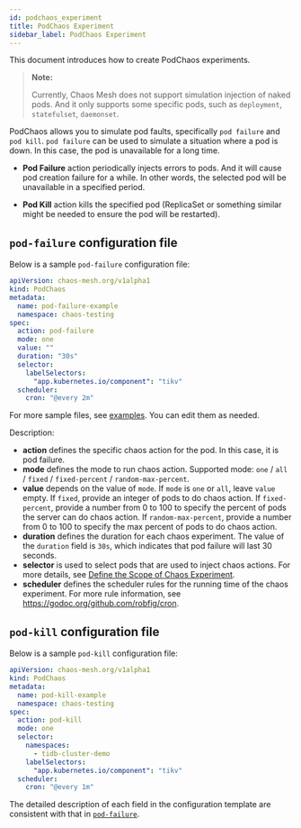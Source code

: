 ```yaml
---
id: podchaos_experiment
title: PodChaos Experiment
sidebar_label: PodChaos Experiment
---
```


This document introduces how to create PodChaos experiments.

> **Note:**
>
> Currently, Chaos Mesh does not support simulation injection of naked pods. And it only supports some specific pods, such as `deployment`, `statefulset`, `daemonset`.

PodChaos allows you to simulate pod faults, specifically `pod failure` and `pod kill`. `pod failure` can be used to simulate a situation where a pod is down. In this case, the pod is unavailable for a long time.

- **Pod Failure** action periodically injects errors to pods. And it will cause pod creation failure for a while. In other words, the selected pod will be unavailable in a specified period.

- **Pod Kill** action kills the specified pod (ReplicaSet or something similar might be needed to ensure the pod will be restarted).

## `pod-failure` configuration file

Below is a sample `pod-failure` configuration file:

```yaml
apiVersion: chaos-mesh.org/v1alpha1
kind: PodChaos
metadata:
  name: pod-failure-example
  namespace: chaos-testing
spec:
  action: pod-failure
  mode: one
  value: ""
  duration: "30s"
  selector:
    labelSelectors:
      "app.kubernetes.io/component": "tikv"
  scheduler:
    cron: "@every 2m"
```

For more sample files, see [examples](https://github.com/chaos-mesh/chaos-mesh/tree/master/examples). You can edit them as needed.

Description:

* **action** defines the specific chaos action for the pod. In this case, it is pod failure.
* **mode** defines the mode to run chaos action. Supported mode: `one` / `all` / `fixed` / `fixed-percent` / `random-max-percent`.
* **value** depends on the value of `mode`. If `mode` is `one` or `all`, leave `value` empty. If `fixed`, provide an integer of pods to do chaos action. If `fixed-percent`, provide a number from 0 to 100 to specify the percent of pods the server can do chaos action. If `random-max-percent`, provide a number from 0 to 100 to specify the max percent of pods to do chaos action.
* **duration** defines the duration for each chaos experiment. The value of the `duration` field is `30s`, which indicates that pod failure will last 30 seconds.
* **selector** is used to select pods that are used to inject chaos actions. For more details, see [Define the Scope of Chaos Experiment](experiment_scope.md).
* **scheduler** defines the scheduler rules for the running time of the chaos experiment. For more rule information, see <https://godoc.org/github.com/robfig/cron>.

## `pod-kill` configuration file

Below is a sample `pod-kill` configuration file:

```yaml
apiVersion: chaos-mesh.org/v1alpha1
kind: PodChaos
metadata:
  name: pod-kill-example
  namespace: chaos-testing
spec:
  action: pod-kill
  mode: one
  selector:
    namespaces:
      - tidb-cluster-demo
    labelSelectors:
      "app.kubernetes.io/component": "tikv"
  scheduler:
    cron: "@every 1m"
```

The detailed description of each field in the configuration template are consistent with that in [`pod-failure`](#pod-failure-configuration-file).
